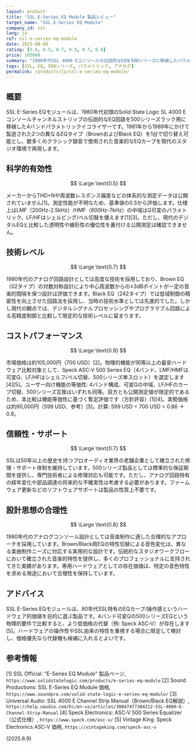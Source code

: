 ```yaml
---
layout: product
title: "SSL E-Series EQ Module 製品レビュー"
target_name: "SSL E-Series EQ Module"
company_id: ssl
lang: ja
ref: ssl-e-series-eq-module
date: 2025-08-09
rating: [3.6, 0.5, 0.7, 0.9, 0.7, 0.8]
price: 105000
summary: "1980年代SSL 4000 Eコンソールの伝説的なEQを500シリーズに移植したパラメトリックイコライザー。Brown/Black両EQタイプを搭載するも、現代基準では限定的な透明性と高価格が課題。"
tags: [SSL, EQ, 500シリーズ, パラメトリック, アナログ]
permalink: /products/ja/ssl-e-series-eq-module/
---
```


## 概要

SSL E-Series EQモジュールは、1980年代初頭のSolid State Logic SL 4000 Eコンソールチャンネルストリップの伝説的なEQ回路を500シリーズラック用に移植した4バンドパラメトリックイコライザーです。1981年から1989年にかけて製造された2つの異なるEQタイプ（BrownおよびBlack EQ）を1台で切り替え可能とし、数多くのクラシック録音で使用された音楽的なEQカーブを現代のスタジオ環境で再現します。

## 科学的有効性

$$ \Large \text{0.5} $$

メーカーからTHD+Nや周波数レスポンス偏差などの体系的な測定データは公開されていません[1]。測定性能が不明なため、基準値の0.5から評価します。仕様上はLMF（200Hz-2.5kHz）/HMF（600Hz-7kHz）の中域はQ可変のパラメトリック、LF/HFはシェルビング/ベル切替を備えます[1][3]。ただし、現代のデジタルEQと比較した透明性や線形性の優位性を裏付ける公開測定は確認できません。

## 技術レベル

$$ \Large \text{0.7} $$

1980年代のアナログ回路設計としては高度な技術を採用しており、Brown EQ（02タイプ）の対数対称設計により中心周波数からの±3dBポイントが一定の音楽的間隔を保つ設計は評価できます。Black EQ（242タイプ）では低域制御の精密性を向上させた回路法を採用し、当時の技術水準としては先進的でした。しかし現代の観点では、デジタルシグナルプロセッシングやプログラマブル回路による高精度制御と比較して限定的な技術レベルに留まります。

## コストパフォーマンス

$$ \Large \text{0.9} $$

市場価格は約105,000円（700 USD）[2]。物理的機能が同等以上の最安ハードウェア比較対象として、Speck ASC‑V 500 Series EQ（4バンド、LMF/HMFは可変Q、LF/HFはシェルフ/ベル切替、500シリーズ単スロット）を選定します[4][5]。ユーザー向け機能の等価性: 4バンド構成、可変Qの中域、LF/HFのカーブ切替、500シリーズ互換はいずれも同等。双方とも公開測定値が限定的であるため、本比較は機能等価性に基づく暫定評価です（方針許容）[1][4]。実勢価格は約90,000円（599 USD、参考）[5]。計算: 599 USD ÷ 700 USD = 0.86 → 0.9。

## 信頼性・サポート

$$ \Large \text{0.7} $$

SSLは50年以上の歴史を持つプロオーディオ業界の老舗企業として確立された修理・サポート体制を維持しています。500シリーズ製品としては標準的な保証期間を提供し、専門技術者による修理対応も可能です。ただし、アナログ回路特有の経年変化や部品調達の将来的な不確実性は考慮する必要があります。ファームウェア更新などのソフトウェアサポートは製品の性質上不要です。

## 設計思想の合理性

$$ \Large \text{0.8} $$

1980年代のアナログコンソール設計としては音楽制作に適した合理的なアプローチを採用しています。Brown/Black両EQの特性切替による音色変化は、異なる楽曲制作ニーズに対応する実用的な設計です。伝統的なスタジオワークフローにおいて確立された音楽的特性を提供し、多くのプロフェッショナルに支持されてきた実績があります。専用ハードウェアとしての存在価値は、特定の音色特性を求める用途において合理性を保持しています。

## アドバイス

SSL E-Series EQモジュールは、80年代SSL特有のEQカーブ/操作感というハードウェア的価値を目的に選ぶ製品です。4バンド可変Qの500シリーズEQという物理的要件で比較すると、より低価格の代替（例: Speck ASC‑V）が存在します[5]。ハードウェアの操作性やSSL由来の特性を重視する場合に限定して検討し、価格優先なら代替機も候補に入れるとよいです。

## 参考情報

[1] SSL Official: "E-Series EQ Module" 製品ページ, `https://www.solidstatelogic.com/products/e-series-eq-module`
[2] Sound Productions: SSL E-Series EQ Module 価格, `https://www.soundpro.com/solid-state-logic-e-series-eq-module/`
[3] Universal Audio: SSL 4000 E Channel Strip Manual（Brown/Black EQ解説）, `https://help.uaudio.com/hc/en-us/articles/30847477384212-SSL-4000-E-Channel-Strip-Manual`
[4] Speck Electronics: ASC‑V 500 Series Equalizer（公式仕様）, `https://www.speck.com/asc-v/`
[5] Vintage King: Speck Electronics ASC‑V 価格, `https://vintageking.com/speck-asc-v`

(2025.8.9)